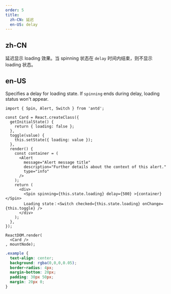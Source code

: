 ```yaml
---
order: 5
title:
  zh-CN: 延迟
  en-US: delay
---
```


## zh-CN

延迟显示 loading 效果。当 spinning 状态在 `delay` 时间内结束，则不显示 loading 状态。

## en-US

Specifies a delay for loading state. If `spinning` ends during delay, loading status won't appear.

````__react
import { Spin, Alert, Switch } from 'antd';

const Card = React.createClass({
  getInitialState() {
    return { loading: false };
  },
  toggle(value) {
    this.setState({ loading: value });
  },
  render() {
    const container = (
      <Alert
        message="Alert message title"
        description="Further details about the context of this alert."
        type="info"
      />
    );
    return (
      <div>
        <Spin spinning={this.state.loading} delay={500} >{container}</Spin>
        Loading state：<Switch checked={this.state.loading} onChange={this.toggle} />
      </div>
    );
  },
});

ReactDOM.render(
  <Card />
, mountNode);
````

````css
.example {
  text-align: center;
  background: rgba(0,0,0,0.05);
  border-radius: 4px;
  margin-bottom: 20px;
  padding: 30px 50px;
  margin: 20px 0;
}
````
